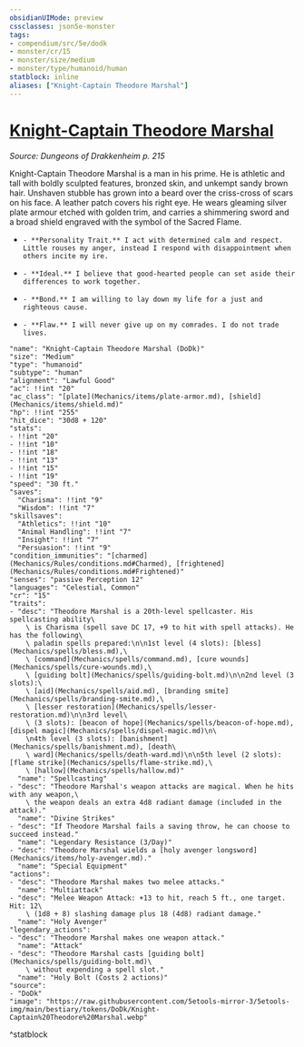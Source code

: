 ```yaml
---
obsidianUIMode: preview
cssclasses: json5e-monster
tags:
- compendium/src/5e/dodk
- monster/cr/15
- monster/size/medium
- monster/type/humanoid/human
statblock: inline
aliases: ["Knight-Captain Theodore Marshal"]
---
```

# [Knight-Captain Theodore Marshal](Mechanics\bestiary\humanoid/knight-captain-theodore-marshal-dodk.md)
*Source: Dungeons of Drakkenheim p. 215*  

Knight-Captain Theodore Marshal is a man in his prime. He is athletic and tall with boldly sculpted features, bronzed skin, and unkempt sandy brown hair. Unshaven stubble has grown into a beard over the criss-cross of scars on his face. A leather patch covers his right eye. He wears gleaming silver plate armour etched with golden trim, and carries a shimmering sword and a broad shield engraved with the symbol of the Sacred Flame.

-     - **Personality Trait.** I act with determined calm and respect. Little rouses my anger, instead I respond with disappointment when others incite my ire.    
-     - **Ideal.** I believe that good-hearted people can set aside their differences to work together.    
-     - **Bond.** I am willing to lay down my life for a just and righteous cause.    
-     - **Flaw.** I will never give up on my comrades. I do not trade lives.    

```statblock
"name": "Knight-Captain Theodore Marshal (DoDk)"
"size": "Medium"
"type": "humanoid"
"subtype": "human"
"alignment": "Lawful Good"
"ac": !!int "20"
"ac_class": "[plate](Mechanics/items/plate-armor.md), [shield](Mechanics/items/shield.md)"
"hp": !!int "255"
"hit_dice": "30d8 + 120"
"stats":
- !!int "20"
- !!int "10"
- !!int "18"
- !!int "13"
- !!int "15"
- !!int "19"
"speed": "30 ft."
"saves":
  "Charisma": !!int "9"
  "Wisdom": !!int "7"
"skillsaves":
  "Athletics": !!int "10"
  "Animal Handling": !!int "7"
  "Insight": !!int "7"
  "Persuasion": !!int "9"
"condition_immunities": "[charmed](Mechanics/Rules/conditions.md#Charmed), [frightened](Mechanics/Rules/conditions.md#Frightened)"
"senses": "passive Perception 12"
"languages": "Celestial, Common"
"cr": "15"
"traits":
- "desc": "Theodore Marshal is a 20th-level spellcaster. His spellcasting ability\
    \ is Charisma (spell save DC 17, +9 to hit with spell attacks). He has the following\
    \ paladin spells prepared:\n\n1st level (4 slots): [bless](Mechanics/spells/bless.md),\
    \ [command](Mechanics/spells/command.md), [cure wounds](Mechanics/spells/cure-wounds.md),\
    \ [guiding bolt](Mechanics/spells/guiding-bolt.md)\n\n2nd level (3 slots):\
    \ [aid](Mechanics/spells/aid.md), [branding smite](Mechanics/spells/branding-smite.md),\
    \ [lesser restoration](Mechanics/spells/lesser-restoration.md)\n\n3rd level\
    \ (3 slots): [beacon of hope](Mechanics/spells/beacon-of-hope.md), [dispel magic](Mechanics/spells/dispel-magic.md)\n\
    \n4th level (3 slots): [banishment](Mechanics/spells/banishment.md), [death\
    \ ward](Mechanics/spells/death-ward.md)\n\n5th level (2 slots): [flame strike](Mechanics/spells/flame-strike.md),\
    \ [hallow](Mechanics/spells/hallow.md)"
  "name": "Spellcasting"
- "desc": "Theodore Marshal's weapon attacks are magical. When he hits with any weapon,\
    \ the weapon deals an extra 4d8 radiant damage (included in the attack)."
  "name": "Divine Strikes"
- "desc": "If Theodore Marshal fails a saving throw, he can choose to succeed instead."
  "name": "Legendary Resistance (3/Day)"
- "desc": "Theodore Marshal wields a [holy avenger longsword](Mechanics/items/holy-avenger.md)."
  "name": "Special Equipment"
"actions":
- "desc": "Theodore Marshal makes two melee attacks."
  "name": "Multiattack"
- "desc": "Melee Weapon Attack: +13 to hit, reach 5 ft., one target. Hit: 12\
    \ (1d8 + 8) slashing damage plus 18 (4d8) radiant damage."
  "name": "Holy Avenger"
"legendary_actions":
- "desc": "Theodore Marshal makes one weapon attack."
  "name": "Attack"
- "desc": "Theodore Marshal casts [guiding bolt](Mechanics/spells/guiding-bolt.md)\
    \ without expending a spell slot."
  "name": "Holy Bolt (Costs 2 actions)"
"source":
- "DoDk"
"image": "https://raw.githubusercontent.com/5etools-mirror-3/5etools-img/main/bestiary/tokens/DoDk/Knight-Captain%20Theodore%20Marshal.webp"
```
^statblock